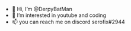 - 👋 Hi, I’m @DerpyBatMan
- 👀 I’m interested in youtube and coding
- 📫 you can reach me on discord serofix#2944
